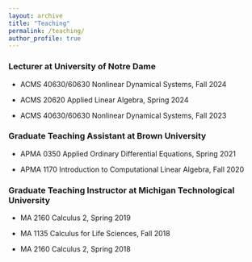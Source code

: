```yaml
---
layout: archive
title: "Teaching"
permalink: /teaching/
author_profile: true
---
```


### Lecturer at University of Notre Dame
* ACMS 40630/60630 Nonlinear Dynamical Systems, Fall 2024

* ACMS 20620 Applied Linear Algebra, Spring 2024

* ACMS 40630/60630 Nonlinear Dynamical Systems, Fall 2023

### Graduate Teaching Assistant at Brown University
* APMA 0350 Applied Ordinary Differential Equations, Spring 2021

* APMA 1170 Introduction to Computational Linear Algebra, Fall 2020

### Graduate Teaching Instructor at Michigan Technological University
* MA 2160 Calculus 2, Spring 2019

* MA 1135 Calculus for Life Sciences, Fall 2018

* MA 2160 Calculus 2, Spring 2018
